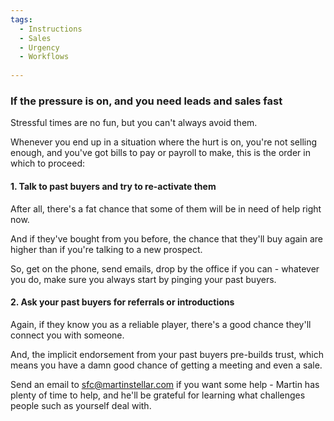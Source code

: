 ```yaml
---
tags:
  - Instructions
  - Sales
  - Urgency
  - Workflows
  
---
```

### If the pressure is on, and you need leads and sales fast

Stressful times are no fun, but you can't always avoid them.

Whenever you end up in a situation where the hurt is on, you're not selling enough, and you've got bills to pay or payroll to make, this is the order in which to proceed:

#### 1. Talk to past buyers and try to re-activate them
After all, there's a fat chance that some of them will be in need of help right now.

And if they've bought from you before, the chance that they'll buy again are higher than if you're talking to a new prospect. 

So, get on the phone, send emails, drop by the office if you can - whatever you do, make sure you always start by pinging your past buyers. 

#### 2. Ask your past buyers for referrals or introductions 
 
Again, if they know you as a reliable player, there's a good chance they'll connect you with someone. 

And, the implicit endorsement from your past buyers pre-builds trust, which means you have a damn good chance of getting a meeting and even a sale. 

<!--Some more thoughts:

When the pressure is on, you need to think in terms of [SalesFlow Coach/Process_edit/low-hanging fruit]], and [no-brainer offers]].-->

Send an email to sfc@martinstellar.com if you want some help - Martin has plenty of time to help, and he'll be grateful for learning what challenges people such as yourself deal with.
 